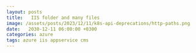 ```yaml
---
layout: posts
title:   IIS folder and many files
image: /assets/posts/2023/12/11/k8s-api-deprecations/http-paths.png
date:   2030-12-11 06:00:00 +0300
categories: azure
tags: azure iis appservice cms
---
```

<!--
https://www.rahulpnath.com/blog/azure-web-restarting-automatically-due-to-overwhelming-change-notification/

-->
